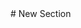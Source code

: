 <div data-component="rpc-info"></div>
<div data-component="node-status" data-name="Atomone" data-chain-id="atomone-1" data-rpc-url="https://og-testnet-rpc.itrocket.net/status" data-explorer="https://explorer.atomone.net"></div>
# New Section

